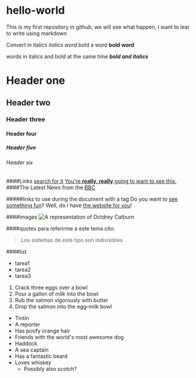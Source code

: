 # hello-world
This is my first repository in github, we will see what happen, I want to lear to write using markdown 

Convert in italics _italics word_
bold a word **bold word**

words in italics and bold at the same time **_bold and italics_**

# Header one
## Header two
### Header three
#### Header four
##### Header five
###### Header six


####Links
[search for it](www.google.com)
[You're **really, really** going to want to see this.](www.dailykitten.com)
####The Latest News from the [BBC](www.bbc.cpm/news)

#####links to use during the document with a tag
Do you want to [see something fun][a fun place]?
Well, do I have [the website for you][another fun place]!

[a fun place]:www.zombo.com
[another fun place]:www.stumbleupon.com


####images
![A representation of Octdrey Catburn](http://cdn.theatlantic.com/assets/media/img/photo/2015/11/images-from-the-2016-sony-world-pho/s01_130921474920553591/main_900.jpg?1448476701)

####quotes
para referirme a este tema cito:
>Los sistemas de este tipo son indivisibles

####list
* tarea1
* tarea2
* tarea3

1. Crack three eggs over a bowl
2. Pour a gallon of milk into the bowl
3. Rub the salmon vigorously with butter
4. Drop the salmon into the egg-milk bowl

* Tintin
 * A reporter
 * Has poofy orange hair
 * Friends with the world's most awesome dog
* Haddock
 * A sea captain
 * Has a fantastic beard
 * Loves whiskey
   * Possibly also scotch?


